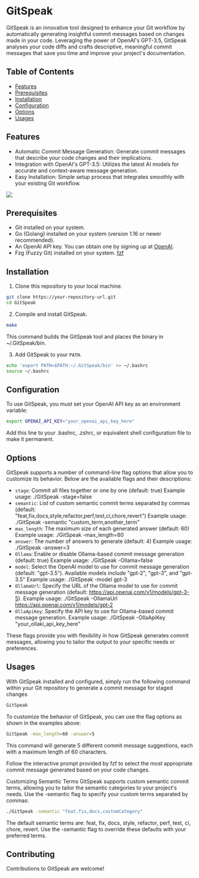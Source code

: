 # GitSpeak

GitSpeak is an innovative tool designed to enhance your Git workflow by automatically generating insightful commit messages based on changes made in your code. Leveraging the power of OpenAI's GPT-3.5, GitSpeak analyses your code diffs and crafts descriptive, meaningful commit messages that save you time and improve your project's documentation.

## Table of Contents

- [Features](#Features)
- [Prerequisites](#Prerequisites)
- [Installation](#Installation)
- [Configuration](#Configuration)
- [Options](#Options)
- [Usages](#Usages)

## Features

- Automatic Commit Message Generation: Generate commit messages that describe your code changes and their implications.
- Integration with OpenAI's GPT-3.5: Utilizes the latest AI models for accurate and context-aware message generation.
- Easy Installation: Simple setup process that integrates smoothly with your existing Git workflow.

![](https://i.imgur.com/W5hUk29.gif)

## Prerequisites

- Git installed on your system.
- Go (Golang) installed on your system (version 1.16 or newer recommended).
- An OpenAI API key. You can obtain one by signing up at [OpenAI](https://platform.openai.com/docs/overview).
- Fzg (Fuzzy Git) installed on your system. [fzf](https://github.com/junegunn/fzf)

## Installation

1. Clone this repository to your local machine.

```bash
git clone https://your-repository-url.git
cd GitSpeak
```

2. Compile and install GitSpeak.

```bash
make
```

This command builds the GitSpeak tool and places the binary in ~/.GitSpeak/bin.

3.  Add GitSpeak to your `PATH`.

```bash
echo 'export PATH=$PATH:~/.GitSpeak/bin' >> ~/.bashrc
source ~/.bashrc
```

## Configuration

To use GitSpeak, you must set your OpenAI API key as an environment variable:

```bash
export OPENAI_API_KEY="your_openai_api_key_here"
```

Add this line to your .bashrc, .zshrc, or equivalent shell configuration file to make it permanent.

## Options

GitSpeak supports a number of command-line flag options that allow you to customize its behavior. Below are the available flags and their descriptions:

- `stage`: Commit all files together or one by one (default: true)
  Example usage: ./GitSpeak -stage=false
- `semantic`: List of custom semantic commit terms separated by commas (default:            
 "feat,fix,docs,style,refactor,perf,test,ci,chore,revert")
Example usage: ./GitSpeak -semantic "custom_term,another_term"
- `max_length`: The maximum size of each generated answer (default: 60)
Example usage: ./GitSpeak -max_length=80
- `answer`: The number of answers to generate (default: 4)
Example usage: ./GitSpeak -answer=3
- `Ollama`: Enable or disable Ollama-based commit message generation (default: true)
Example usage: ./GitSpeak -Ollama=false
- `model`: Select the OpenAI model to use for commit message generation (default: "gpt-3.5"). Available models include "gpt-2", "gpt-3", and "gpt-3.5"
Example usage: ./GitSpeak -model gpt-3
- `OllamaUrl`: Specify the URL of the Ollama model to use for commit message generation (default: https://api.openai.com/v1/models/gpt-3-5).
Example usage: ./GitSpeak -OllamaUrl https://api.openai.com/v1/models/gpt-2
- `OllaApiKey`: Specify the API key to use for Ollama-based commit message generation.
Example usage: ./GitSpeak -OllaApiKey "your_ollaki_api_key_here"

These flags provide you with flexibility in how GitSpeak generates commit messages, allowing you to tailor the output to your specific needs or preferences.

## Usages

With GitSpeak installed and configured, simply run the following command within your Git repository to generate a commit message for staged changes

```bash
GitSpeak
```

To customize the behavior of GitSpeak, you can use the flag options as shown in the examples above:

```bash
GitSpeak -max_length=60 -answer=5
```

This command will generate 5 different commit message suggestions, each with a maximum length of 60 characters.

Follow the interactive prompt provided by fzf to select the most appropriate commit message generated based on your code changes.

Customizing Semantic Terms
GitSpeak supports custom semantic commit terms, allowing you to tailor the semantic categories to your project's needs. Use the -semantic flag to specify your custom terms separated by commas:

```bash
./GitSpeak -semantic "feat,fix,docs,customCategory"
```

The default semantic terms are: feat, fix, docs, style, refactor, perf, test, ci, chore, revert. Use the -semantic flag to override these defaults with your preferred terms.

## Contributing

Contributions to GitSpeak are welcome!
